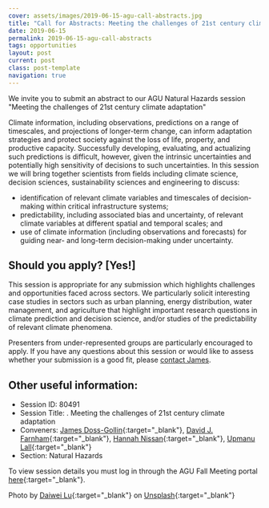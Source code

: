 ```yaml
---
cover: assets/images/2019-06-15-agu-call-abstracts.jpg
title: "Call for Abstracts: Meeting the challenges of 21st century climate adaptation"
date: 2019-06-15
permalink: 2019-06-15-agu-call-abstracts
tags: opportunities
layout: post
current: post
class: post-template
navigation: true
---
```


We invite you to submit an abstract to our AGU Natural Hazards session "Meeting the challenges of 21st century climate adaptation" 

Climate information, including observations, predictions on a range of timescales, and projections of longer-term change, can inform adaptation strategies and protect society against the loss of life, property, and productive capacity.
Successfully developing, evaluating, and actualizing such predictions is difficult, however, given the intrinsic uncertainties and potentially high sensitivity of decisions to such uncertainties.
In this session we will bring together scientists from fields including climate science, decision sciences, sustainability sciences and engineering to discuss:

* identification of relevant climate variables and timescales of decision-making within critical infrastructure systems;
* predictability, including associated bias and uncertainty, of relevant climate variables at different spatial and temporal scales; and
* use of climate information (including observations and forecasts) for guiding near- and long-term decision-making under uncertainty.

## Should you apply?  [Yes!]

This session is appropriate for any submission which highlights challenges and opportunities faced across sectors.
We particularly solicit interesting case studies in sectors such as urban planning, energy distribution, water management, and agriculture that highlight important research questions in climate prediction and decision science, and/or studies of the predictability of relevant climate phenomena.

Presenters from under-represented groups are particularly encouraged to apply.
If you have any questions about this session or would like to assess whether your submission is a good fit, please [contact James](https://jamesdossgollin.me/contact/).

## Other useful information: 

* Session ID: 80491
* Session Title: . Meeting the challenges of 21st century climate adaptation
* Conveners: [James Doss-Gollin](https://jamesdossgollin.me){:target="_blank"}, [David J. Farnham](http://davidjfarnham.com/){:target="_blank"}, [Hannah Nissan](https://iri.columbia.edu/contact/staff-directory/hannah-nissan/){:target="_blank"}, [Upmanu Lall](http://www.columbia.edu/~ula2/){:target="_blank"}
* Section: Natural Hazards
  
To view session details you must log in through the AGU Fall Meeting portal [here](https://agu.confex.com/agu/fm19/gateway.cgi){:target="_blank"}.

Photo by [Daiwei Lu](https://unsplash.com/@daiwei){:target="_blank"} on [Unsplash](https://unsplash.com/photos/SVkpUFy6IV0){:target="_blank"}